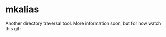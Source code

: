 # mkalias  

Another directory traversal tool. More information soon, but for now watch this gif:  

